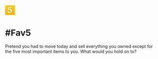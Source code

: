 ![Fav 5](favicon.png "Fav 5")

# #Fav5

Pretend you had to move today and sell everything you owned except for the five most important items to you. What would you hold on to?
